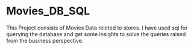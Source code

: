 # Movies_DB_SQL
This Project consists of Movies Data releted to stores. I have used sql for querying the database and get some insights to solve the queries raised from the business perspective.
